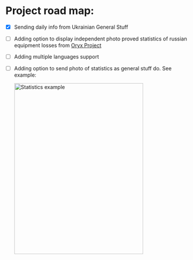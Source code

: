 # Project road map:

- [x] Sending daily info from Ukrainian General Stuff
- [ ] Adding option to display independent photo proved statistics of russian equipment losses from [Oryx Project](https://www.oryxspioenkop.com/2022/02/attack-on-europe-documenting-equipment.html)
- [ ] Adding multiple languages support
- [ ] Adding option to send photo of statistics as general stuff do. See example:

  <img alt="Statistics example" height="467" src="https://www.mil.gov.ua/assets/images/resources/70173/1087b800772fd01f19601608a7fc4273da3c2fc4.jpg" width="351.345"/>